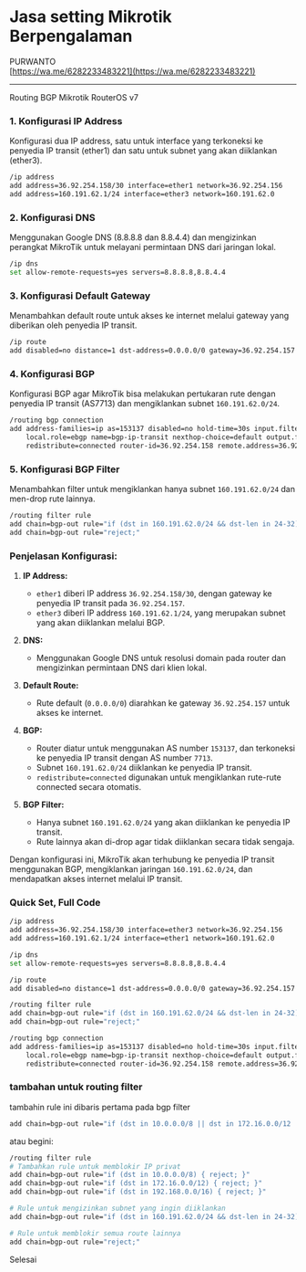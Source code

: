 # Jasa setting Mikrotik Berpengalaman  
PURWANTO  
[https://wa.me/6282233483221](https://wa.me/6282233483221)  

---

Routing BGP Mikrotik RouterOS v7

### 1. **Konfigurasi IP Address**
Konfigurasi dua IP address, satu untuk interface yang terkoneksi ke penyedia IP transit (ether1) dan satu untuk subnet yang akan diiklankan (ether3).
```bash
/ip address
add address=36.92.254.158/30 interface=ether1 network=36.92.254.156
add address=160.191.62.1/24 interface=ether3 network=160.191.62.0
```

### 2. **Konfigurasi DNS**
Menggunakan Google DNS (8.8.8.8 dan 8.8.4.4) dan mengizinkan perangkat MikroTik untuk melayani permintaan DNS dari jaringan lokal.
```bash
/ip dns
set allow-remote-requests=yes servers=8.8.8.8,8.8.4.4
```

### 3. **Konfigurasi Default Gateway**
Menambahkan default route untuk akses ke internet melalui gateway yang diberikan oleh penyedia IP transit.
```bash
/ip route
add disabled=no distance=1 dst-address=0.0.0.0/0 gateway=36.92.254.157
```

### 4. **Konfigurasi BGP**
Konfigurasi BGP agar MikroTik bisa melakukan pertukaran rute dengan penyedia IP transit (AS7713) dan mengiklankan subnet `160.191.62.0/24`.
```bash
/routing bgp connection
add address-families=ip as=153137 disabled=no hold-time=30s input.filter="" \
    local.role=ebgp name=bgp-ip-transit nexthop-choice=default output.filter-chain=bgp-out \
    redistribute=connected router-id=36.92.254.158 remote.address=36.92.254.157/32 remote.as=7713
```

### 5. **Konfigurasi BGP Filter**
Menambahkan filter untuk mengiklankan hanya subnet `160.191.62.0/24` dan men-drop rute lainnya.
```bash
/routing filter rule
add chain=bgp-out rule="if (dst in 160.191.62.0/24 && dst-len in 24-32) { accept }"
add chain=bgp-out rule="reject;"
```

### Penjelasan Konfigurasi:
1. **IP Address:**
   - `ether1` diberi IP address `36.92.254.158/30`, dengan gateway ke penyedia IP transit pada `36.92.254.157`.
   - `ether3` diberi IP address `160.191.62.1/24`, yang merupakan subnet yang akan diiklankan melalui BGP.

2. **DNS:**
   - Menggunakan Google DNS untuk resolusi domain pada router dan mengizinkan permintaan DNS dari klien lokal.

3. **Default Route:**
   - Rute default (`0.0.0.0/0`) diarahkan ke gateway `36.92.254.157` untuk akses ke internet.

4. **BGP:**
   - Router diatur untuk menggunakan AS number `153137`, dan terkoneksi ke penyedia IP transit dengan AS number `7713`.
   - Subnet `160.191.62.0/24` diiklankan ke penyedia IP transit.
   - `redistribute=connected` digunakan untuk mengiklankan rute-rute connected secara otomatis.

5. **BGP Filter:**
   - Hanya subnet `160.191.62.0/24` yang akan diiklankan ke penyedia IP transit.
   - Rute lainnya akan di-drop agar tidak diiklankan secara tidak sengaja.

Dengan konfigurasi ini, MikroTik akan terhubung ke penyedia IP transit menggunakan BGP, mengiklankan jaringan `160.191.62.0/24`, dan mendapatkan akses internet melalui IP transit.

### Quick Set, Full Code
```bash
/ip address
add address=36.92.254.158/30 interface=ether3 network=36.92.254.156
add address=160.191.62.1/24 interface=ether1 network=160.191.62.0

/ip dns
set allow-remote-requests=yes servers=8.8.8.8,8.8.4.4

/ip route
add disabled=no distance=1 dst-address=0.0.0.0/0 gateway=36.92.254.157

/routing filter rule
add chain=bgp-out rule="if (dst in 160.191.62.0/24 && dst-len in 24-32) { accept }"
add chain=bgp-out rule="reject;"

/routing bgp connection
add address-families=ip as=153137 disabled=no hold-time=30s input.filter="" \
    local.role=ebgp name=bgp-ip-transit nexthop-choice=default output.filter-chain=bgp-out \
    redistribute=connected router-id=36.92.254.158 remote.address=36.92.254.157/32 remote.as=7713
```
### tambahan untuk routing filter
tambahin rule ini dibaris pertama pada bgp filter
```bash
add chain=bgp-out rule="if (dst in 10.0.0.0/8 || dst in 172.16.0.0/12 || dst in 192.168.0.0/16) { reject; }"
```
atau begini:
```bash
/routing filter rule
# Tambahkan rule untuk memblokir IP privat
add chain=bgp-out rule="if (dst in 10.0.0.0/8) { reject; }"
add chain=bgp-out rule="if (dst in 172.16.0.0/12) { reject; }"
add chain=bgp-out rule="if (dst in 192.168.0.0/16) { reject; }"

# Rule untuk mengizinkan subnet yang ingin diiklankan
add chain=bgp-out rule="if (dst in 160.191.62.0/24 && dst-len in 24-32) { accept }"

# Rule untuk memblokir semua route lainnya
add chain=bgp-out rule="reject;"
```
Selesai

